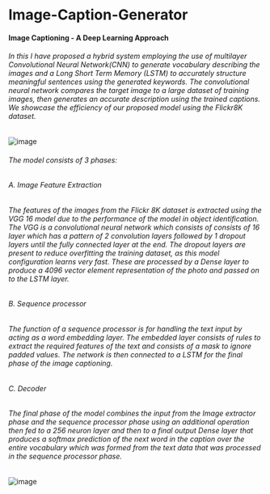 # Image-Caption-Generator

#### Image Captioning - A Deep Learning Approach
###### In this I have proposed a hybrid system employing the use of multilayer Convolutional Neural Network(CNN) to generate vocabulary describing the images and a Long Short Term Memory (LSTM) to accurately structure meaningful sentences using the generated keywords. The convolutional neural network compares the target image to a large dataset of training images, then generates an accurate description using the trained captions. We showcase the efficiency of our proposed model using the Flickr8K dataset.
![image](https://user-images.githubusercontent.com/56456928/133123967-9a2133c0-c7a6-46e5-bd3f-b5fc834b8a68.png)

###### The model consists of 3 phases:
###### A. Image Feature Extraction
###### The features of the images from the Flickr 8K dataset is extracted using the VGG 16 model due to the performance of the model in object identification. The VGG is a convolutional neural network which consists of consists of 16 layer which has a pattern of 2 convolution layers followed by 1 dropout layers until the fully connected layer at the end. The dropout layers are present to reduce overfitting the training dataset, as this model configuration learns very fast. These are processed by a Dense layer to produce a 4096 vector element representation of the photo and passed on to the LSTM layer.

###### B. Sequence processor
###### The function of a sequence processor is for handling the text input by acting as a word embedding layer. The embedded layer consists of rules to extract the required features of the text and consists of a mask to ignore padded values. The network is then connected to a LSTM for the final phase of the image captioning.

###### C. Decoder
###### The final phase of the model combines the input from the Image extractor phase and the sequence processor phase using an additional operation then fed to a 256 neuron layer and then to a final output Dense layer that produces a softmax prediction of the next word in the caption over the entire vocabulary which was formed from the text data that was processed in the sequence processor phase.
![image](https://user-images.githubusercontent.com/56456928/133124021-0de2651b-6dc8-4a97-9624-a0175824a532.png)
